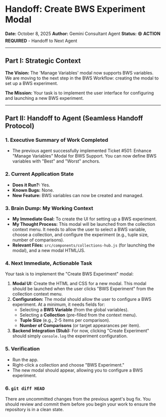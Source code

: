 # Handoff: Create BWS Experiment Modal

**Date:** October 8, 2025
**Author:** Gemini Consultant Agent
**Status:** 🟢 **ACTION REQUIRED** - Handoff to Next Agent

---

## Part I: Strategic Context

**The Vision:** The 'Manage Variables' modal now supports BWS variables. We are moving to the next step in the BWS Workflow: creating the modal to set up a BWS experiment.

**The Mission:** Your task is to implement the user interface for configuring and launching a new BWS experiment.

---

## Part II: Handoff to Agent (Seamless Handoff Protocol)

### 1. Executive Summary of Work Completed

-   The previous agent successfully implemented Ticket #501: Enhance "Manage Variables" Modal for BWS Support. You can now define BWS variables with "Best" and "Worst" anchors.

### 2. Current Application State

-   **Does it Run?:** Yes.
-   **Known Bugs:** None.
-   **New Feature:** BWS variables can now be created and managed.

### 3. Brain Dump: My Working Context

-   **My Immediate Goal:** To create the UI for setting up a BWS experiment.
-   **My Thought Process:** This modal will be launched from the collection context menu. It needs to allow the user to select a BWS variable, choose a collection, and configure the experiment (e.g., tuple size, number of comparisons).
-   **Relevant Files:** `src/components/collections-hub.js` (for launching the modal), and a new modal HTML/JS.

### 4. Next Immediate, Actionable Task

Your task is to implement the "Create BWS Experiment" modal:

1.  **Modal UI:** Create the HTML and CSS for a new modal. This modal should be launched when the user clicks "BWS Experiment" from the collection context menu.
2.  **Configuration:** The modal should allow the user to configure a BWS experiment. At a minimum, it needs fields for:
    -   Selecting a **BWS Variable** (from the global variables).
    -   Selecting a **Collection** (pre-filled from the context menu).
    -   **Tuple Size** (e.g., 2-5 items per comparison).
    -   **Number of Comparisons** (or target appearances per item).
3.  **Backend Integration (Stub):** For now, clicking "Create Experiment" should simply `console.log` the experiment configuration.

### 5. Verification

-   Run the app.
-   Right-click a collection and choose "BWS Experiment."
-   The new modal should appear, allowing you to configure a BWS experiment.

### 6. `git diff HEAD`

There are uncommitted changes from the previous agent's bug fix. You should review and commit them before you begin your work to ensure the repository is in a clean state.
